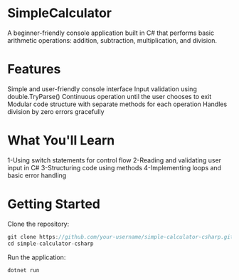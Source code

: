 # SimpleCalculator
A beginner-friendly console application built in C# that performs basic arithmetic operations: addition, subtraction, multiplication, and division.

# Features
Simple and user-friendly console interface
Input validation using double.TryParse()
Continuous operation until the user chooses to exit
Modular code structure with separate methods for each operation
Handles division by zero errors gracefully

# What You'll Learn
1-Using switch statements for control flow
2-Reading and validating user input in C#
3-Structuring code using methods
4-Implementing loops and basic error handling

# Getting Started
Clone the repository:
```csharp
git clone https://github.com/your-username/simple-calculator-csharp.git
cd simple-calculator-csharp
```
Run the application:
```csharp
dotnet run
